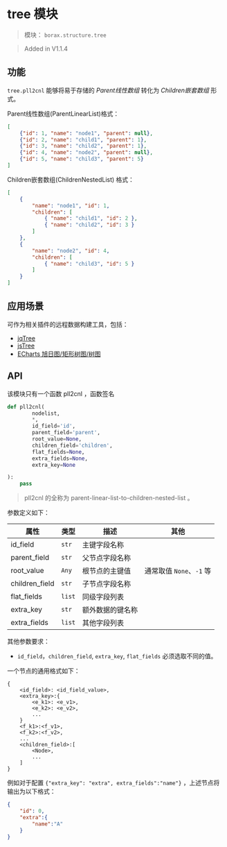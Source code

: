 # tree 模块

> 模块： `borax.structure.tree`

> Added in V1.1.4

## 功能

`tree.pll2cnl` 能够将易于存储的 *Parent线性数组* 转化为 *Children嵌套数组* 形式。


Parent线性数组(ParentLinearList)格式：
```json
[
    {"id": 1, "name": "node1", "parent": null},
    {"id": 2, "name": "child1", "parent": 1},
    {"id": 3, "name": "child2", "parent": 1},
    {"id": 4, "name": "node2", "parent": null},
    {"id": 5, "name": "child3", "parent": 5}
]
```


Children嵌套数组(ChildrenNestedList) 格式：

```json
[
    {
        "name": "node1", "id": 1,
        "children": [
            { "name": "child1", "id": 2 },
            { "name": "child2", "id": 3 }
        ]
    },
    {
        "name": "node2", "id": 4,
        "children": [
            { "name": "child3", "id": 5 }
        ]
    }
]
```

## 应用场景

可作为相关插件的远程数据构建工具，包括：

- [jqTree](http://mbraak.github.io/jqTree/)
- [jsTree](https://www.jstree.com/)
- [ECharts 旭日图/矩形树图/树图](http://echarts.baidu.com/)

## API

该模块只有一个函数 pll2cnl ，函数签名


```python
def pll2cnl(
        nodelist,
        *,
        id_field='id',
        parent_field='parent',
        root_value=None,
        children_field='children',
        flat_fields=None,
        extra_fields=None,
        extra_key=None

):
    pass
```

> pll2cnl 的全称为 parent-linear-list-to-children-nested-list 。

参数定义如下：

| 属性 | 类型 | 描述 | 其他 |
| ------ | ------ | ------ | ------ |
| id_field | `str` | 主键字段名称  | |
| parent_field | `str` | 父节点字段名称 | |
| root_value | `Any` | 根节点的主键值 | 通常取值 `None`、`-1` 等 |
| children_field | `str` | 子节点字段名称 | |
| flat_fields | `list` | 同级字段列表 | |
| extra_key | `str` | 额外数据的键名称 | |
| extra_fields | `list` | 其他字段列表 | |

其他参数要求：

- `id_field`，`children_field`, `extra_key`, `flat_fields` 必须选取不同的值。

一个节点的通用格式如下：

```
{
    <id_field>: <id_field_value>,
    <extra_key>:{
        <e_k1>: <e_v1>,
        <e_k2>: <e_v2>,
        ...
    }
    <f_k1>:<f_v1>,
    <f_k2>:<f_v2>,
    ...
    <children_field>:[
        <Node>,
        ...
    ]
}
```

例如对于配置 `{"extra_key": "extra", extra_fields":"name"}` ，上述节点将输出为以下格式：

```json
{
    "id": 0,
    "extra":{
        "name":"A"
    }
}
```


